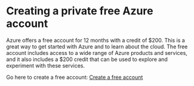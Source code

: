 # Creating a private free Azure account

Azure offers a free account for 12 months with a credit of $200. This is a great way to get started with Azure and to learn about the cloud. The free account includes access to a wide range of Azure products and services, and it also includes a $200 credit that can be used to explore and experiment with these services.

Go here to create a free account: [Create a free account](https://azure.microsoft.com/en-us/free/)

